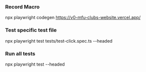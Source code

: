 ### Record Macro
npx playwright codegen https://v0-mfu-clubs-website.vercel.app/

### Test specific test file
npx playwright test tests/test-click.spec.ts --headed

### Run all tests
npx playwright test --headed